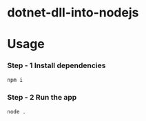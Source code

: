 # dotnet-dll-into-nodejs

# Usage

### Step - 1 Install dependencies
```sh
npm i
```

### Step - 2 Run the app

```sh
node .
```
